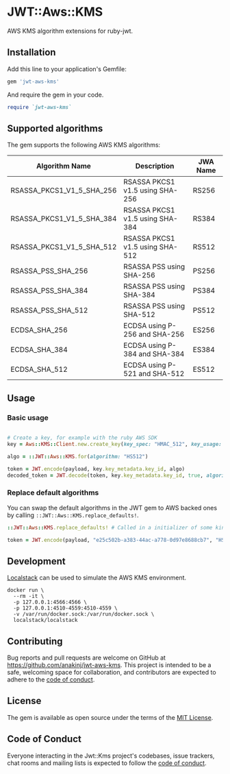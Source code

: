 # JWT::Aws::KMS

AWS KMS algorithm extensions for ruby-jwt.

## Installation

Add this line to your application's Gemfile:

```ruby
gem 'jwt-aws-kms'
```

And require the gem in your code.

```ruby
require `jwt-aws-kms`
```
## Supported algorithms

The gem supports the following AWS KMS algorithms:

| Algorithm Name | Description                                      | JWA Name |
|----------------|--------------------------------------------------|-------------------------|
| RSASSA_PKCS1_V1_5_SHA_256 | RSASSA PKCS1 v1.5 using SHA-256       | RS256                   |
| RSASSA_PKCS1_V1_5_SHA_384 | RSASSA PKCS1 v1.5 using SHA-384       | RS384                   |
| RSASSA_PKCS1_V1_5_SHA_512 | RSASSA PKCS1 v1.5 using SHA-512       | RS512                   |
| RSASSA_PSS_SHA_256 | RSASSA PSS using SHA-256                     | PS256                   |
| RSASSA_PSS_SHA_384 | RSASSA PSS using SHA-384                     | PS384                   |
| RSASSA_PSS_SHA_512 | RSASSA PSS using SHA-512                     | PS512                   |
| ECDSA_SHA_256 | ECDSA using P-256 and SHA-256                     | ES256                   |
| ECDSA_SHA_384 | ECDSA using P-384 and SHA-384                     | ES384                   |
| ECDSA_SHA_512 | ECDSA using P-521 and SHA-512                     | ES512                   |

## Usage

### Basic usage
```ruby

# Create a key, for example with the ruby AWS SDK
key = Aws::KMS::Client.new.create_key(key_spec: "HMAC_512", key_usage: "GENERATE_VERIFY_MAC")

algo = ::JWT::Aws::KMS.for(algorithm: "HS512")

token = JWT.encode(payload, key.key_metadata.key_id, algo)
decoded_token = JWT.decode(token, key.key_metadata.key_id, true, algorithm: algo)
```
### Replace default algorithms

You can swap the default algorithms in the JWT gem to AWS backed ones by calling `::JWT::Aws::KMS.replace_defaults!`.

```ruby
::JWT::Aws::KMS.replace_defaults! # Called in a initializer of some kind

token = JWT.encode(payload, "e25c502b-a383-44ac-a778-0d97e8688cb7", "HS512") # Encode payload with KMS key e25c502b-a383-44ac-a778-0d97e8688cb7
```

## Development

[Localstack](https://www.localstack.cloud/) can be used to simulate the AWS KMS environment.

```
docker run \
  --rm -it \
  -p 127.0.0.1:4566:4566 \
  -p 127.0.0.1:4510-4559:4510-4559 \
  -v /var/run/docker.sock:/var/run/docker.sock \
  localstack/localstack
```

## Contributing

Bug reports and pull requests are welcome on GitHub at https://github.com/anakinj/jwt-aws-kms. This project is intended to be a safe, welcoming space for collaboration, and contributors are expected to adhere to the [code of conduct](https://github.com/anakinj/jwt-aws-kms/blob/main/CODE_OF_CONDUCT.md).

## License

The gem is available as open source under the terms of the [MIT License](https://opensource.org/licenses/MIT).

## Code of Conduct

Everyone interacting in the Jwt::Kms project's codebases, issue trackers, chat rooms and mailing lists is expected to follow the [code of conduct](https://github.com/anakinj/jwt-aws-kms/blob/main/CODE_OF_CONDUCT.md).
